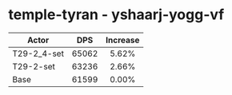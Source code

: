 # temple-tyran - yshaarj-yogg-vf
| Actor | DPS | Increase |
|---|:---:|:---:|
|T29-2_4-set|65062|5.62%|
|T29-2-set|63236|2.66%|
|Base|61599|0.00%|
